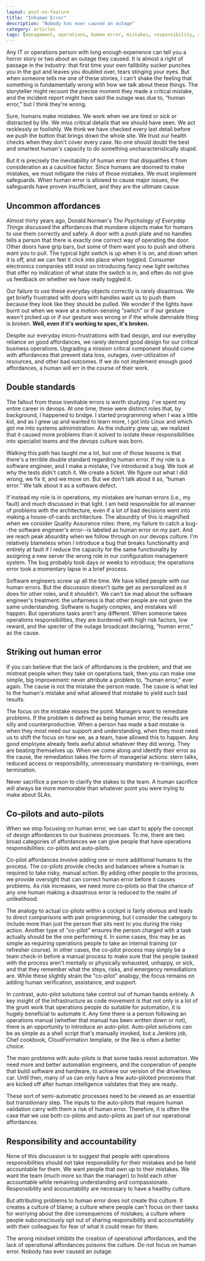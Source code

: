```yaml
---
layout: post-no-feature
title: "Inhuman Error"
description: "Nobody has ever caused an outage"
category: articles
tags: [management, operations, human error, mistakes, responsibility, accountability, outages, downtime, software engineering]
---
```


Any IT or operations person with long enough experience can tell you a horror story or two about an outage they caused. It is almost a right of passage in the industry: that first time your own fallibility sucker punches you in the gut and leaves you doubled over, tears stinging your eyes. But when someone tells me one of these stories, I can't shake the feeling that something is fundamentally wrong with how we talk about these things. The storyteller might recount the precise moment they made a critical mistake, and the incident report might have said the outage was due to, &ldquo;human error,&rdquo; but I think they're wrong.

Sure, humans make mistakes. We work when we are tired or sick or distracted by life. We miss critical details that we should have seen. We act recklessly or foolishly. We think we have checked every last detail before we push the button that brings down the whole site. We trust our health checks when they don't cover every case. No one should doubt the best and smartest human's capacity to do something uncharacteristically stupid.

But it is precisely the inevitability of human error that disqualifies it from consideration as a causitive factor. Since humans are doomed to make mistakes, we must mitigate the risks of those mistakes. We must implement safeguards. When human error is allowed to cause major issues, the safeguards have proven insufficient, and they are the ultimate cause.

## Uncommon affordances

Almost thirty years ago, Donald Norman's <cite style="font-style:italic;">The Psychology of Everyday Things</cite> discussed the affordances that mundane objects make for humans to use them correctly and safely. A door with a push plate and no handles tells a person that there is exactly one correct way of operating the door. Other doors have grip bars, but some of them want you to push and others want you to pull. The typical light switch is up when it is on, and down when it is off, and we can feel it click into place when toggled. Consumer electronics companies still insist on introducing fancy new light switches that offer no indication of what state the switch is in, and often do not give us feedback on whether we have really toggled it.

Our failure to use these everyday objects correctly is rarely disastrous. We get briefly frustrated with doors with handles want us to push them because they look like they should be pulled. We wonder if the lights have burnt out when we wave at a motion-sensing &ldquo;switch&rdquo; or if our gesture wasn't picked up or if our gesture was wrong or if the whole damnable thing is broken. **Well, even if it's working to spec, it's broken.**

Despite our everyday micro-frustrations with bad design, and our everyday reliance on good affordances, we rarely demand good design for our critical business operations. Upgrading a mission critical component should come with affordances that prevent data loss, outages, over-utilization of resources, and other bad outcomes. If we do not implement enough good affordances, a human will err in the course of their work.

## Double standards

The fallout from these inevitable errors is worth studying. I've spent my entire career in devops. At one time, these were distinct roles that, by background, I happened to bridge. I started programming when I was a little kid, and as I grew up and wanted to learn more, I got into Linux and which got me into systems administration. As the industry grew up, we realized that it caused more problems than it solved to isolate these responsibilities into specialist teams and the devops culture was born.

Walking this path has taught me a lot, but one of those lessons is that there's a terrible double standard regarding human error. If my role is a software engineer, and I make a mistake, I've introduced a bug. We look at why the tests didn't catch it. We create a ticket. We figure out what I did wrong, we fix it, and we move on. But we don't talk about it as, &ldquo;human error.&rdquo; We talk about it as a software defect.

If instead my role is in operations, my mistakes are human errors (i.e., my fault) and much discussed in that light. I am held responsible for all manner of problems with the architecture, even if a lot of bad decisions went into making a house-of-cards architecture. The absurdity of this is magnified when we consider Quality Assurance roles: there, my failure to catch a bug--the software engineer's error--is labeled as human error on my part. And we reach peak absurdity when we follow through on our devops culture. I'm relatively blameless when I introduce a bug that breaks functionality and entirely at fault if I reduce the capacity for the same functionality by assigning a new server the wrong role in our configuration management system. The bug probably took days or weeks to introduce; the operations error took a momentary lapse in a brief process.

Software engineers screw up all the time. We have killed people with our human errors. But the discussion doesn't quite get as personalized as it does for other roles, and it shouldn't. We can't be mad about the software engineer's treatment: the unfairness is that other people are not given the same understanding. Software is hugely complex, and mistakes will happen. But operations tasks aren't any different. When someone takes operations responsibilities, they are burdened with high risk factors, low reward, and the specter of the outage broadcast declaring, &ldquo;human error,&rdquo; as the cause.

## Striking out human error

If you can believe that the lack of affordances is the problem, and that we mistreat people when they take on operations task, then you can make one simple, big improvement: never attribute a problem to, &ldquo;human error,&rdquo; ever again. The cause is not the mistake the person made. The cause is what led to the human's mistake and what allowed that mistake to yield such bad results.

The focus on the mistake misses the point. Managers want to remediate problems. If the problem is defined as being human error, the results are silly and counterproductive. When a person has made a bad mistake is when they most need our support and understanding, when they most need us to shift the focus on how we, as a team, have allowed this to happen. Any good employee already feels awful about whatever they did wrong. They are beating themselves up. When we come along and identify their error as the cause, the remediation takes the form of managerial actions: stern talks, reduced access or responsibility, unnecessary mandatory re-trainings, even termination.

Never sacrifice a person to clarify the stakes to the team. A human sacrifice will always be more memorable than whatever point you were trying to make about SLAs.

## Co-pilots and auto-pilots

When we stop focusing on human error, we can start to apply the concept of design affordances to our business processes. To me, there are two broad categories of affordances we can give people that have operations responsibilities: co-pilots and auto-pilots.

Co-pilot affordances involve adding one or more additional humans to the process. The co-pilots provide checks and balances where a human is required to take risky, manual action. By adding other people to the process, we provide oversight that can correct human error before it causes problems. As risk increases, we need more co-pilots so that the chance of any one human making a disastrous error is reduced to the realm of unlikelihood.

The analogy to actual co-pilots within a cockpit is fairly obvious and leads to direct comparisons with pair programming, but I consider the category to include more than just the person that sits next to you during the risky action. Another type of "co-pilot" ensures the person charged with a task actually should be the one performing it. In some cases, this may be as simple as requiring operations people to take an internal training (or refresher course). In other cases, the co-pilot process may simply be a team check-in before a manual process to make sure that the people tasked with the process aren't mentally or physically exhausted, unhappy, or sick, and that they remember what the steps, risks, and emergency remediations are. While these slightly strain the "co-pilot" analogy, the focus remains on adding human verification, assistance, and support.

In contrast, auto-pilot solutions take control out of human hands entirely. A key insight of the infrastructure as code movement is that not only is a lot of the grunt work that operations people do suitable for automation, it is hugely beneficial to automate it. Any time there is a person following an operations manual (whether that manual has been written down or not), there is an opportunity to introduce an auto-pilot. Auto-pilot solutions can be as simple as a shell script that's manually invoked, but a Jenkins job, Chef cookbook, CloudFormation template, or the like is often a better choice.

The main problems with auto-pilots is that some tasks resist automation. We need more and better automation engineers, and the cooperation of people that build software and hardware, to achieve our version of the driverless car. Until then, many of us can only have a few auto-piloted processes that are kicked off after human intelligence validates that they are ready.

These sort of semi-automatic processes need to be viewed as an essential but transitionary step. The inputs to the auto-pilots that require human validation carry with them a risk of human error. Therefore, it is often the case that we use both co-pilots and auto-pilots as part of our operational affordances.

## Responsibility and accountability

None of this discussion is to suggest that people with operations responsibilities should not take responsibility for their mistakes and be held accountable for them. We want people that own up to their mistakes. We want the team (much more so than the manager) to hold each other accountable while remaining understanding and compassionate. Responsibility and accountability are necessary to have a healthy culture.

But attributing problems to human error does not create this culture. It creates a culture of blame; a culture where people can't focus on their tasks for worrying about the dire consequences of mistakes; a culture where people subconsciously opt out of sharing responsibility and accountability with their colleagues for fear of what it could mean for them.

The wrong mindset inhibits the creation of operational affordances, and the lack of operational affordances poisons the culture. Do not focus on human error. Nobody has ever caused an outage.
